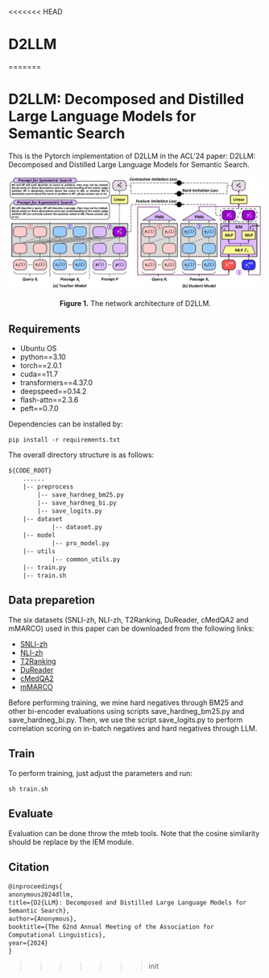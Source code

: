 <<<<<<< HEAD
# D2LLM
=======
# D2LLM: Decomposed and Distilled Large Language Models for Semantic Search

This is the Pytorch implementation of D2LLM in the ACL'24 paper: D2LLM: Decomposed and Distilled Large Language Models for Semantic Search.

![The network architecture of D2LLM.](./img/Figure_1.png)
<center><b>Figure 1.</b> The network architecture of D2LLM.</center>

## Requirements

* Ubuntu OS
* python==3.10
* torch==2.0.1
* cuda==11.7
* transformers==4.37.0
* deepspeed==0.14.2
* flash-attn==2.3.6
* peft==0.7.0

Dependencies can be installed by:

    pip install -r requirements.txt


The overall directory structure is as follows:

    ${CODE_ROOT}
        ......
        |-- preprocess
            |-- save_hardneg_bm25.py
            |-- save_hardneg_bi.py
            |-- save_logits.py
        |-- dataset
        		|-- dataset.py
        |-- model
        		|-- pro_model.py
        |-- utils
        		|-- common_utils.py
        |-- train.py
        |-- train.sh



## Data preparetion

The six datasets (SNLI-zh, NLI-zh, T2Ranking, DuReader, cMedQA2 and mMARCO) used in this paper can be downloaded from the following links:

* [SNLI-zh](https://huggingface.co/datasets/shibing624/snli-zh)
* [NLI-zh](https://huggingface.co/datasets/shibing624/nli_zh)
* [T2Ranking](https://github.com/THUIR/T2Ranking)
* [DuReader](https://github.com/baidu/DuReader)
* [cMedQA2](https://github.com/zhangsheng93/cMedQA2)
* [mMARCO](https://huggingface.co/datasets/unicamp-dl/mmarco)

Before performing training, we mine hard negatives through BM25 and other bi-encoder evaluations using scripts save_hardneg_bm25.py and save_hardneg_bi.py. Then, we use the script save_logits.py to perform correlation scoring on in-batch negatives and hard negatives through LLM. 

## Train

To perform training, just adjust the parameters and run:

    sh train.sh

## Evaluate

Evaluation can be done throw the mteb tools. Note that the cosine similarity should be replace by the IEM module.

## Citation

    @inproceedings{
    anonymous2024dllm,
    title={D2{LLM}: Decomposed and Distilled Large Language Models for Semantic Search},
    author={Anonymous},
    booktitle={The 62nd Annual Meeting of the Association for Computational Linguistics},
    year={2024}
    }
>>>>>>> init

